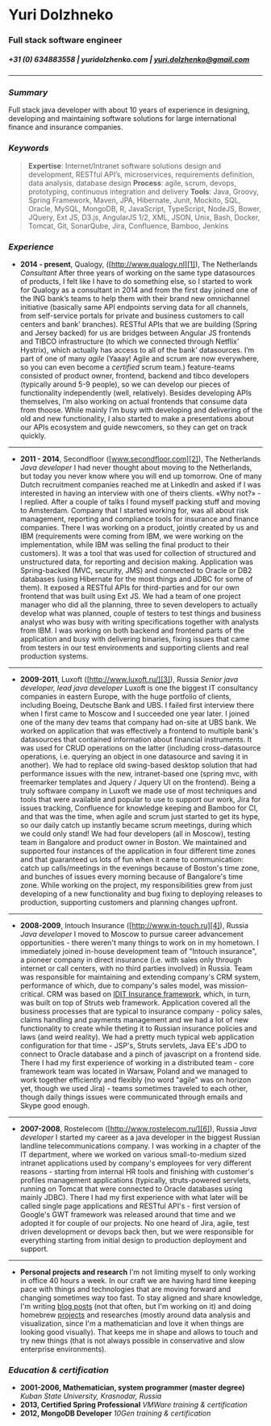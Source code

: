 # Yuri Dolzhneko
### Full stack software engineer
##### +31 (0) 634883558 | yuridolzhenko.com | yuri.dolzhenko@gmail.com
---- 
### _Summary_
Full stack java developer with about 10 years of experience in designing, developing and maintaining software solutions for large international finance and insurance companies.
### _Keywords_
> **Expertise**: Internet/Intranet software solutions design and development, RESTful API’s, microservices, requirements definition, data analysis, database design
> **Process**: agile, scrum, devops, prototyping, continuous integration and delivery
> **Tools**: Java, Groovy, Spring Framework, Maven, JPA, Hibernate, Junit, Mockito, SQL, Oracle, MySQL, MongoDB, R, JavaScript, TypeScript, NodeJS, Bower, JQuery, Ext JS, D3.js, AngularJS 1/2, XML, JSON, Unix, Bash, Docker, Tomcat, Git, SonarQube, Jira, Confluence, Bamboo, Jenkins
### _Experience_
- **2014 - present**, Qualogy, ([http://www.qualogy.nl][1]), The Netherlands
	_Consultant_
	After three years of working on the same type datasources of products, I felt like I have to do something else, so I started to work for Qualogy as a consultant in 2014 and from the first day joined one of the ING bank’s teams to help them with their brand new omnichannel initiative (basically same API endpoints serving data for all channels, from self-service portals for private and business customers to call centers and bank’ branches). RESTful APIs that we are building (Spring and Jersey backed) for us are bridges between Angular JS frontends and TIBCO infrastructure (to which we connected through Netflix’ Hystrix), which actually has access to all of the bank’ datasources. I’m part of one of many _agile_ (Yaaay! Agile and scrum are now everywhere, so you can even become a _certified_ scrum team.) feature-teams consisted of product owner, frontend, backend and tibco developers (typically around 5-9 people), so we can develop our pieces of functionality independently (well, relatively). Besides developing APIs themselves, I’m also working on actual frontends that consume data from thoose. While mainly I’m busy with developing and delivering of the old and new functionality, I also started to make a presentations about our APIs ecosystem and guide newcomers, so they can get on track quickly.    
---- 
-  **2011 - 2014**, Secondfloor ([www.secondfloor.com][2]), The Netherlands
	_Java developer_
	I had never thought about moving to the Netherlands, but today you never know where you will end up tomorrow. One of many Dutch recruitment companies reached me at LinkedIn and asked if I was interested in having an interview with one of theirs clients. «Why not?» - I replied. After a couple of talks I found myself packing stuff and moving to Amsterdam. Company that I started working for, was all about risk management, reporting and compliance tools for insurance and finance companies. There I was working on a product, jointly created by us and IBM (requirements were coming from IBM, we were working on the implementation, while IBM was selling the final product to their customers). It was a tool that was used for collection of structured and unstructured data, for reporting and decision making. Application was Spring-backed (MVC, security, JMS) and connected to Oracle or DB2 databases (using Hibernate for the most things and JDBC for some of them). It exposed a RESTful APIs for third-parties and for our own frontend that was built using Ext JS. We had a team of one project manager who did all the planning, three to seven developers to actually develop what was planned, couple of testers to test things and business analyst who was busy with writing specifications together with analysts from IBM. I was working on both backend and frontend parts of the application and busy with delivering binaries, fixing issues that came from testers in our test environments and supporting clients and real production systems.
---- 
-  **2009-2011**, Luxoft ([http://www.luxoft.ru/][3]), Russia
	_Senior java developer, lead java developer_
	Luxoft is one the biggest IT consultancy companies in eastern Europe, with the huge portfolio of clients, including Boeing, Deutsche Bank and UBS. I failed first interview there when I first came to Moscow and I succeeded one year later. I joined one of the many dev teams that company had on-site at UBS bank. We worked on application that was effectively a frontend to multiple bank's datasources that contained information about financial instruments. It was used for CRUD operations on the latter (including cross-datasource operations, i.e. querying an object in one datasource and saving it in another). We had to replace old swing-based desktop solution that had performance issues with the new, intranet-based one (spring mvc, with freemarker templates and Jquery / Jquery UI on the frontend). Being a truly software company in Luxoft we made use of most techniques and tools that were available and popular to use to support our work, Jira for issues tracking, Confluence for knowledge keeping and Bamboo for CI, and that was the time, when agile and scrum just started to get its hype, so our daily catch up instantly became scrum meetings, during which we could only stand! We had four developers (all in Moscow), testing team in Bangalore and product owner in Boston. We maintained and supported four instances of the application in four different time zones and that guaranteed us lots of fun when it came to communication: catch up calls/meetings in the evenings because of Boston's time zone,  and bunches of issues every morning because of Bangalore's time zone. While working on the project, my responsibilities grew from just developing of a new functionality and bug fixing to deploying releases to production, supporting customers and planning changes upfront.
---- 
-  **2008-2009**, Intouch Insurance ([http://www.in-touch.ru][4]), Russia
	_Java developer_ 
	I moved to Moscow to pursue career advancement opportunities - there weren't many things to work on in my hometown. I immediately  joined in-house development team of "Intouch insurance", a pioneer company in direct insurance (i.e. with sales only through internet or call centers, with no third parties involved) in Russia. Team was responsible for maintaining and extending company's CRM system, performance of which, due to company's sales model, was mission-critical. CRM was based on [IDIT Insurance framework][5], which, in turn, was built on top of Struts web framework. Application covered all the business processes that are typical to insurance company - policy sales, claims handling and payments management and we had a lot of new functionality to create while theting it to Russian insurance policies and laws (and weird reality). We had a pretty much typical web application configuration for that time - JSP's, Struts servlets, Java EE's JDO to connect to Oracle database and a pinch of javascript on a frontend side. There I had my first experience of working in a distributed team - core framework team was located in Warsaw, Poland and we managed to work together efficiently and flexibly (no word "agile" was on horizon yet, though we used Jira) - teams sometimes traveled to each other, though daily things issues were communicated through emails and Skype good enough.
---- 
-  **2007-2008**, Rostelecom ([http://www.rostelecom.ru/][6]), Russia
	_Java developer_
	I started my career as a java developer in the biggest Russian landline telecommunications company. I was working in a chapter of the IT department, where we worked on various small-to-medium sized intranet applications used by company's employees for very different reasons - starting from internal HR tools and finishing with customer's profiles management applications (typically, struts-powered servlets, running on Tomcat that were connected to Oracle databases using mainly JDBC). There I had my first experience with what later will be called single page applications and RESTful API's - first version of Google's GWT framework was released around that time and we adopted it for couple of our projects. No one heard of Jira, agile, test driven development or devops back then, but we were responsible for everything starting from initial design to production deployment and support.
---- 
- **Personal projects and research**
	I'm not limiting myself to only working in office 40 hours a week. In our craft we are having hard time keeping pace with things and technologies that are moving forward and changing sometimes way too fast. To stay aligned and share knowledge, I'm writing [blog posts][7] (not that often, but I'm working on it) and doing homebrew [projects][8] and researches (mostly around data analysis and visualization, since I'm a mathematician and love it when things are looking good visually). That keeps me in shape and allows to touch and try new things (that is not always possible in conservative and slow enterprise environments).

### _Education & certification_
- **2001-2006, Mathematician, system programmer (master degree)**
	_Kuban State University, Krasnodar, Russia_
-  **2013, Certified Spring Professional**
	_VMWare training & certification_
- **2012, MongoDB Developer**
	_10Gen training & certification_

[1]:	http://www.qualogy.nl/ "http://www.qualogy.nl"
[2]:	www.secondfloor.com
[3]:	http://www.luxoft.ru/
[4]:	http://www.in-touch.ru/ "http://www.in-touch.ru"
[5]:	http://www.sapiens.com/solutionssapiens-pc/
[6]:	http://www.rostelecom.ru/
[7]:	http://42.yuridolzhenko.com
[8]:	http:/www.yuridolzhenko.comprojects.html